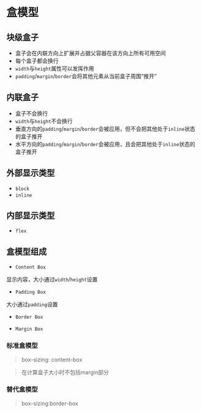 # 盒模型

## 块级盒子

- 盒子会在内联方向上扩展并占据父容器在该方向上所有可用空间
- 每个盒子都会换行
- `width`与`height`属性可以发挥作用
- `padding`/`margin`/`border`会将其他元素从当前盒子周围“推开”

## 内联盒子

- 盒子不会换行
- `width`与`height`不会换行
- 垂直方向的`padding`/`margin`/`border`会被应用，但不会把其他处于`inline`状态的盒子推开
- 水平方向的`padding`/`margin`/`border`会被应用，且会把其他处于`inline`状态的盒子推开


## 外部显示类型

- `block`
- `inline`

## 内部显示类型

- `flex`

## 盒模型组成

- `Content Box`

显示内容，大小通过`width`/`height`设置

- `Padding Box`

大小通过`padding`设置

- `Border Box`

- `Margin Box`

### 标准盒模型

> box-sizing: content-box

> 在计算盒子大小时不包括margin部分


### 替代盒模型

> box-sizing:border-box
